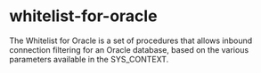 # whitelist-for-oracle

The Whitelist for Oracle is a set of procedures that allows inbound connection filtering for an Oracle database, based on the various parameters available in the SYS_CONTEXT.
